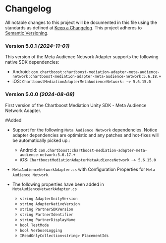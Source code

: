 # Changelog
All notable changes to this project will be documented in this file using the standards as defined at [Keep a Changelog](https://keepachangelog.com/en/1.0.0/). This project adheres to [Semantic Versioning](https://semver.org/spec/v2.0.0).

### Version 5.0.1 *(2024-11-01)*
This version of the Meta Audience Network Adapter supports the following native SDK dependencies:
  * Android: `com.chartboost:chartboost-mediation-adapter-meta-audience-network:chartboost-mediation-adapter-meta-audience-network:5.6.18.+`
  * iOS: `ChartboostMediationAdapterMetaAudienceNetwork: ~> 5.6.15.0`

### Version 5.0.0 *(2024-08-08)*

First version of the Chartboost Mediation Unity SDK - Meta Audience Network Adapter.

#Added
- Support for the following `Meta Audience Network` dependencies. Notice adapter dependencies are optimistic and any patches and hot-fixes will be automatically picked up.:
    * Android: `com.chartboost:chartboost-mediation-adapter-meta-audience-network:5.6.17.+`
    * iOS: `ChartboostMediationAdapterMetaAudienceNetwork ~> 5.6.15.0`
    
- `MetaAudienceNetworkAdapter.cs` with Configuration Properties for `Meta Audience Network`.
- The following properties have been added in `MetaAudienceNetworkAdapter.cs`
    * `string AdapterUnityVersion`
    * `string AdapterNativeVersion`
    * `string PartnerSDKVersion`
    * `string PartnerIdentifier`
    * `string PartnerDisplayName`
    * `bool TestMode`
    * `bool VerboseLogging`
    * `IReadOnlyCollection<string> PlacementIds`